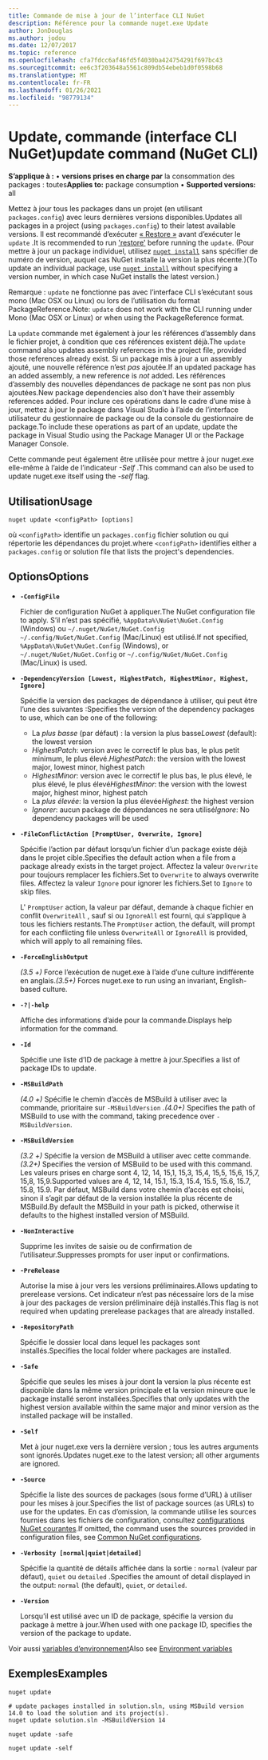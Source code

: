 ```yaml
---
title: Commande de mise à jour de l’interface CLI NuGet
description: Référence pour la commande nuget.exe Update
author: JonDouglas
ms.author: jodou
ms.date: 12/07/2017
ms.topic: reference
ms.openlocfilehash: cfa7fdcc6af46fd5f4030ba424754291f697bc43
ms.sourcegitcommit: ee6c3f203648a5561c809db54ebeb1d0f0598b68
ms.translationtype: MT
ms.contentlocale: fr-FR
ms.lasthandoff: 01/26/2021
ms.locfileid: "98779134"
---
```

# <a name="update-command-nuget-cli"></a><span data-ttu-id="980cb-103">Update, commande (interface CLI NuGet)</span><span class="sxs-lookup"><span data-stu-id="980cb-103">update command (NuGet CLI)</span></span>

<span data-ttu-id="980cb-104">**S’applique à :** &bullet; **versions prises en charge par** la consommation des packages : toutes</span><span class="sxs-lookup"><span data-stu-id="980cb-104">**Applies to:** package consumption &bullet; **Supported versions:** all</span></span>

<span data-ttu-id="980cb-105">Mettez à jour tous les packages dans un projet (en utilisant `packages.config`) avec leurs dernières versions disponibles.</span><span class="sxs-lookup"><span data-stu-id="980cb-105">Updates all packages in a project (using `packages.config`) to their latest available versions.</span></span> <span data-ttu-id="980cb-106">Il est recommandé d’exécuter [« Restore »](cli-ref-restore.md) avant d’exécuter le `update` .</span><span class="sxs-lookup"><span data-stu-id="980cb-106">It is recommended to run ['restore'](cli-ref-restore.md) before running the `update`.</span></span> <span data-ttu-id="980cb-107">(Pour mettre à jour un package individuel, utilisez [`nuget install`](cli-ref-install.md) sans spécifier de numéro de version, auquel cas NuGet installe la version la plus récente.)</span><span class="sxs-lookup"><span data-stu-id="980cb-107">(To update an individual package, use [`nuget install`](cli-ref-install.md) without specifying a version number, in which case NuGet installs the latest version.)</span></span>

<span data-ttu-id="980cb-108">Remarque : `update` ne fonctionne pas avec l’interface CLI s’exécutant sous mono (Mac OSX ou Linux) ou lors de l’utilisation du format PackageReference.</span><span class="sxs-lookup"><span data-stu-id="980cb-108">Note: `update` does not work with the CLI running under Mono (Mac OSX or Linux) or when using the PackageReference format.</span></span>

<span data-ttu-id="980cb-109">La `update` commande met également à jour les références d’assembly dans le fichier projet, à condition que ces références existent déjà.</span><span class="sxs-lookup"><span data-stu-id="980cb-109">The `update` command also updates assembly references in the project file, provided those references already exist.</span></span> <span data-ttu-id="980cb-110">Si un package mis à jour a un assembly ajouté, une nouvelle référence n’est *pas* ajoutée.</span><span class="sxs-lookup"><span data-stu-id="980cb-110">If an updated package has an added assembly, a new reference is *not* added.</span></span> <span data-ttu-id="980cb-111">Les références d’assembly des nouvelles dépendances de package ne sont pas non plus ajoutées.</span><span class="sxs-lookup"><span data-stu-id="980cb-111">New package dependencies also don't have their assembly references added.</span></span> <span data-ttu-id="980cb-112">Pour inclure ces opérations dans le cadre d’une mise à jour, mettez à jour le package dans Visual Studio à l’aide de l’interface utilisateur du gestionnaire de package ou de la console du gestionnaire de package.</span><span class="sxs-lookup"><span data-stu-id="980cb-112">To include these operations as part of an update, update the package in Visual Studio using the Package Manager UI or the Package Manager Console.</span></span>

<span data-ttu-id="980cb-113">Cette commande peut également être utilisée pour mettre à jour nuget.exe elle-même à l’aide de l’indicateur *-Self* .</span><span class="sxs-lookup"><span data-stu-id="980cb-113">This command can also be used to update nuget.exe itself using the *-self* flag.</span></span>

## <a name="usage"></a><span data-ttu-id="980cb-114">Utilisation</span><span class="sxs-lookup"><span data-stu-id="980cb-114">Usage</span></span>

```cli
nuget update <configPath> [options]
```

<span data-ttu-id="980cb-115">où `<configPath>` identifie un `packages.config` fichier solution ou qui répertorie les dépendances du projet.</span><span class="sxs-lookup"><span data-stu-id="980cb-115">where `<configPath>` identifies either a `packages.config` or solution file that lists the project's dependencies.</span></span>

## <a name="options"></a><span data-ttu-id="980cb-116">Options</span><span class="sxs-lookup"><span data-stu-id="980cb-116">Options</span></span>

- **`-ConfigFile`**

  <span data-ttu-id="980cb-117">Fichier de configuration NuGet à appliquer.</span><span class="sxs-lookup"><span data-stu-id="980cb-117">The NuGet configuration file to apply.</span></span> <span data-ttu-id="980cb-118">S’il n’est pas spécifié, `%AppData%\NuGet\NuGet.Config` (Windows) ou `~/.nuget/NuGet/NuGet.Config` `~/.config/NuGet/NuGet.Config` (Mac/Linux) est utilisé.</span><span class="sxs-lookup"><span data-stu-id="980cb-118">If not specified, `%AppData%\NuGet\NuGet.Config` (Windows), or `~/.nuget/NuGet/NuGet.Config` or `~/.config/NuGet/NuGet.Config` (Mac/Linux) is used.</span></span>
  
- **`-DependencyVersion [Lowest, HighestPatch, HighestMinor, Highest, Ignore]`**

  <span data-ttu-id="980cb-119">Spécifie la version des packages de dépendance à utiliser, qui peut être l’une des suivantes :</span><span class="sxs-lookup"><span data-stu-id="980cb-119">Specifies the version of the dependency packages to use, which can be one of the following:</span></span><br/><ul><li><span data-ttu-id="980cb-120">La *plus basse* (par défaut) : la version la plus basse</span><span class="sxs-lookup"><span data-stu-id="980cb-120">*Lowest* (default): the lowest version</span></span></li><li><span data-ttu-id="980cb-121">*HighestPatch*: version avec le correctif le plus bas, le plus petit minimum, le plus élevé.</span><span class="sxs-lookup"><span data-stu-id="980cb-121">*HighestPatch*: the version with the lowest major, lowest minor, highest patch</span></span></li><li><span data-ttu-id="980cb-122">*HighestMinor*: version avec le correctif le plus bas, le plus élevé, le plus élevé, le plus élevé</span><span class="sxs-lookup"><span data-stu-id="980cb-122">*HighestMinor*: the version with the lowest major, highest minor, highest patch</span></span></li><li><span data-ttu-id="980cb-123">La *plus élevée*: la version la plus élevée</span><span class="sxs-lookup"><span data-stu-id="980cb-123">*Highest*: the highest version</span></span></li><li><span data-ttu-id="980cb-124">*Ignorer*: aucun package de dépendances ne sera utilisé</span><span class="sxs-lookup"><span data-stu-id="980cb-124">*Ignore*: No dependency packages will be used</span></span></li></ul>

- **`-FileConflictAction [PromptUser, Overwrite, Ignore]`**

  <span data-ttu-id="980cb-125">Spécifie l’action par défaut lorsqu’un fichier d’un package existe déjà dans le projet cible.</span><span class="sxs-lookup"><span data-stu-id="980cb-125">Specifies the default action when a file from a package already exists in the target project.</span></span> <span data-ttu-id="980cb-126">Affectez la valeur `Overwrite` pour toujours remplacer les fichiers.</span><span class="sxs-lookup"><span data-stu-id="980cb-126">Set to `Overwrite` to always overwrite files.</span></span> <span data-ttu-id="980cb-127">Affectez la valeur `Ignore` pour ignorer les fichiers.</span><span class="sxs-lookup"><span data-stu-id="980cb-127">Set to `Ignore` to skip files.</span></span>

  <span data-ttu-id="980cb-128">L' `PromptUser` action, la valeur par défaut, demande à chaque fichier en conflit `OverwriteAll` , sauf si ou `IgnoreAll` est fourni, qui s’applique à tous les fichiers restants.</span><span class="sxs-lookup"><span data-stu-id="980cb-128">The `PromptUser` action, the default, will prompt for each conflicting file unless `OverwriteAll` or `IgnoreAll` is provided, which will apply to all remaining files.</span></span>

- **`-ForceEnglishOutput`**

  <span data-ttu-id="980cb-129">*(3.5 +)* Force l’exécution de nuget.exe à l’aide d’une culture indifférente en anglais.</span><span class="sxs-lookup"><span data-stu-id="980cb-129">*(3.5+)* Forces nuget.exe to run using an invariant, English-based culture.</span></span>

- **`-?|-help`**

  <span data-ttu-id="980cb-130">Affiche des informations d’aide pour la commande.</span><span class="sxs-lookup"><span data-stu-id="980cb-130">Displays help information for the command.</span></span>

- **`-Id`**

  <span data-ttu-id="980cb-131">Spécifie une liste d’ID de package à mettre à jour.</span><span class="sxs-lookup"><span data-stu-id="980cb-131">Specifies a list of package IDs to update.</span></span>

- **`-MSBuildPath`**

  <span data-ttu-id="980cb-132">*(4.0 +)* Spécifie le chemin d’accès de MSBuild à utiliser avec la commande, prioritaire sur `-MSBuildVersion` .</span><span class="sxs-lookup"><span data-stu-id="980cb-132">*(4.0+)* Specifies the path of MSBuild to use with the command, taking precedence over `-MSBuildVersion`.</span></span>

- **`-MSBuildVersion`**

  <span data-ttu-id="980cb-133">*(3.2 +)* Spécifie la version de MSBuild à utiliser avec cette commande.</span><span class="sxs-lookup"><span data-stu-id="980cb-133">*(3.2+)* Specifies the version of MSBuild to be used with this command.</span></span> <span data-ttu-id="980cb-134">Les valeurs prises en charge sont 4, 12, 14, 15,1, 15,3, 15,4, 15,5, 15,6, 15,7, 15,8, 15,9.</span><span class="sxs-lookup"><span data-stu-id="980cb-134">Supported values are 4, 12, 14, 15.1, 15.3, 15.4, 15.5, 15.6, 15.7, 15.8, 15.9.</span></span> <span data-ttu-id="980cb-135">Par défaut, MSBuild dans votre chemin d’accès est choisi, sinon il s’agit par défaut de la version installée la plus récente de MSBuild.</span><span class="sxs-lookup"><span data-stu-id="980cb-135">By default the MSBuild in your path is picked, otherwise it defaults to the highest installed version of MSBuild.</span></span>

- **`-NonInteractive`**

  <span data-ttu-id="980cb-136">Supprime les invites de saisie ou de confirmation de l’utilisateur.</span><span class="sxs-lookup"><span data-stu-id="980cb-136">Suppresses prompts for user input or confirmations.</span></span>

- **`-PreRelease`**

  <span data-ttu-id="980cb-137">Autorise la mise à jour vers les versions préliminaires.</span><span class="sxs-lookup"><span data-stu-id="980cb-137">Allows updating to prerelease versions.</span></span> <span data-ttu-id="980cb-138">Cet indicateur n’est pas nécessaire lors de la mise à jour des packages de version préliminaire déjà installés.</span><span class="sxs-lookup"><span data-stu-id="980cb-138">This flag is not required when updating prerelease packages that are already installed.</span></span>

- **`-RepositoryPath`**

  <span data-ttu-id="980cb-139">Spécifie le dossier local dans lequel les packages sont installés.</span><span class="sxs-lookup"><span data-stu-id="980cb-139">Specifies the local folder where packages are installed.</span></span>

- **`-Safe`**

  <span data-ttu-id="980cb-140">Spécifie que seules les mises à jour dont la version la plus récente est disponible dans la même version principale et la version mineure que le package installé seront installées.</span><span class="sxs-lookup"><span data-stu-id="980cb-140">Specifies that only updates with the highest version available within the same major and minor version as the installed package will be installed.</span></span>

- **`-Self`**

  <span data-ttu-id="980cb-141">Met à jour nuget.exe vers la dernière version ; tous les autres arguments sont ignorés.</span><span class="sxs-lookup"><span data-stu-id="980cb-141">Updates nuget.exe to the latest version; all other arguments are ignored.</span></span>

- **`-Source`**

  <span data-ttu-id="980cb-142">Spécifie la liste des sources de packages (sous forme d’URL) à utiliser pour les mises à jour.</span><span class="sxs-lookup"><span data-stu-id="980cb-142">Specifies the list of package sources (as URLs) to use for the updates.</span></span> <span data-ttu-id="980cb-143">En cas d’omission, la commande utilise les sources fournies dans les fichiers de configuration, consultez [configurations NuGet courantes](../../consume-packages/configuring-nuget-behavior.md).</span><span class="sxs-lookup"><span data-stu-id="980cb-143">If omitted, the command uses the sources provided in configuration files, see [Common NuGet configurations](../../consume-packages/configuring-nuget-behavior.md).</span></span>

- **`-Verbosity [normal|quiet|detailed]`**

  <span data-ttu-id="980cb-144">Spécifie la quantité de détails affichée dans la sortie : `normal` (valeur par défaut), `quiet` ou `detailed` .</span><span class="sxs-lookup"><span data-stu-id="980cb-144">Specifies the amount of detail displayed in the output: `normal` (the default), `quiet`, or `detailed`.</span></span>

- **`-Version`**

  <span data-ttu-id="980cb-145">Lorsqu’il est utilisé avec un ID de package, spécifie la version du package à mettre à jour.</span><span class="sxs-lookup"><span data-stu-id="980cb-145">When used with one package ID, specifies the version of the package to update.</span></span>

<span data-ttu-id="980cb-146">Voir aussi [variables d’environnement](cli-ref-environment-variables.md)</span><span class="sxs-lookup"><span data-stu-id="980cb-146">Also see [Environment variables](cli-ref-environment-variables.md)</span></span>

## <a name="examples"></a><span data-ttu-id="980cb-147">Exemples</span><span class="sxs-lookup"><span data-stu-id="980cb-147">Examples</span></span>

```cli
nuget update

# update packages installed in solution.sln, using MSBuild version 14.0 to load the solution and its project(s).
nuget update solution.sln -MSBuildVersion 14

nuget update -safe

nuget update -self
```
